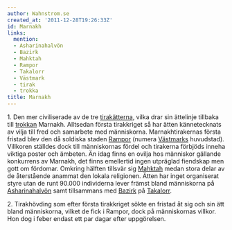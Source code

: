 ```yaml
---
author: Wahnstrom.se
created_at: '2011-12-28T19:26:33Z'
id: Marnakh
links:
  mention:
  - Asharinahalvön
  - Bazirk
  - Mahktah
  - Rampor
  - Takalorr
  - Västmark
  - tirak
  - trokka
title: Marnakh
---
```


1\. Den mer civiliserade av de tre [tirakätterna], vilka drar sin ättelinje tillbaka till [trokkan]
Marnakh. Alltsedan första tirakkriget så har ätten kännetecknats av vilja till fred och samarbete
med människorna. Marnakhtirakernas första fristad blev den då soldiska staden [Rampor] (numera
[Västmarks] huvudstad). Villkoren ställdes dock till människornas fördel och tirakerna förbjöds
inneha viktiga poster och ämbeten. Än idag finns en ovilja hos människor gällande konkurrens av
Marnakh, det finns emellertid ingen utpräglad fiendskap men gott om fördomar. Omkring hälften
tillsvär sig [Mahktah] medan stora delar av de återstående anammat den lokala religionen. Ätten har
inget organiserat styre utan de runt 90.000 individerna lever främst bland människorna på
[Asharinahalvön] samt tillsammans med [Bazirk] på [Takalorr].

2\. Tirakhövding som efter första tirakkriget sökte en fristad åt sig och sin ätt bland människorna,
vilket de fick i Rampor, dock på människornas villkor. Hon dog i feber endast ett par dagar efter
uppgörelsen.

  [tirakätterna]: tirak
  [trokkan]: trokka
  [Rampor]: Rampor
  [Västmarks]: Västmark
  [Mahktah]: Mahktah
  [Asharinahalvön]: Asharinahalvön
  [Bazirk]: Bazirk
  [Takalorr]: Takalorr